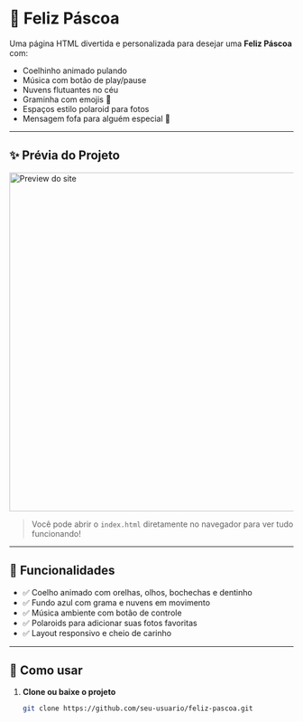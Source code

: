 # 🐰 Feliz Páscoa 

Uma página HTML divertida e personalizada para desejar uma **Feliz Páscoa** com:
- Coelhinho animado pulando
- Música com botão de play/pause
- Nuvens flutuantes no céu
- Graminha com emojis 🌿
- Espaços estilo polaroid para fotos
- Mensagem fofa para alguém especial 💖

---

## ✨ Prévia do Projeto

<img src="screenshot.png" alt="Preview do site" width="600"/>

> Você pode abrir o `index.html` diretamente no navegador para ver tudo funcionando!

---

## 🎵 Funcionalidades

- ✅ Coelho animado com orelhas, olhos, bochechas e dentinho
- ✅ Fundo azul com grama e nuvens em movimento
- ✅ Música ambiente com botão de controle
- ✅ Polaroids para adicionar suas fotos favoritas
- ✅ Layout responsivo e cheio de carinho

---

## 📸 Como usar

1. **Clone ou baixe o projeto**
   ```bash
   git clone https://github.com/seu-usuario/feliz-pascoa.git

